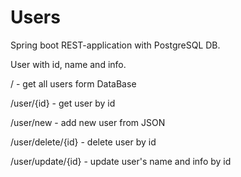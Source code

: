 # Users
Spring boot REST-application with PostgreSQL DB.

User with id, name and info.

/ - get all users form DataBase 

/user/{id} - get user by id

/user/new - add new user from JSON

/user/delete/{id} - delete user by id

/user/update/{id} - update user's name and info by id
